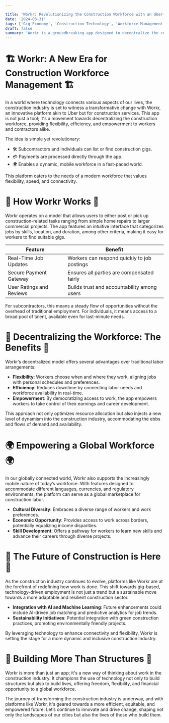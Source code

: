 ```yaml
---

title: 'Workr: Revolutionizing the Construction Workforce with an Uber-Like Platform'
date: '2024-03-31'
tags: ['Gig Economy', 'Construction Technology', 'Workforce Management', 'Innovation']
draft: false
summary: 'Workr is a groundbreaking app designed to decentralize the construction workforce, enabling subcontractors and individuals to connect on-the-fly. This blog post explores how this platform empowers workers and transforms the construction industry in our technologically driven world.'
---
```


# 🏗️ Workr: A New Era for Construction Workforce Management 🏗️

In a world where technology connects various aspects of our lives, the construction industry is set to witness a transformative change with Workr, an innovative platform akin to Uber but for construction services. This app is not just a tool; it's a movement towards decentralizing the construction workforce, providing flexibility, efficiency, and empowerment to workers and contractors alike.

The idea is simple yet revolutionary:

- 🛠️ Subcontractors and individuals can list or find construction gigs.
- 💳 Payments are processed directly through the app.
- 🌍 Enables a dynamic, mobile workforce in a fast-paced world.

This platform caters to the needs of a modern workforce that values flexibility, speed, and connectivity.

# 📲 How Workr Works 📲

Workr operates on a model that allows users to either post or pick up construction-related tasks ranging from simple home repairs to larger commercial projects. The app features an intuitive interface that categorizes jobs by skills, location, and duration, among other criteria, making it easy for workers to find suitable gigs.

| Feature                  | Benefit                                     |
| ------------------------ | ------------------------------------------- |
| Real-Time Job Updates    | Workers can respond quickly to job postings |
| Secure Payment Gateway   | Ensures all parties are compensated fairly  |
| User Ratings and Reviews | Builds trust and accountability among users |

For subcontractors, this means a steady flow of opportunities without the overhead of traditional employment. For individuals, it means access to a broad pool of talent, available even for last-minute needs.

# 🔄 Decentralizing the Workforce: The Benefits 🔄

Workr’s decentralized model offers several advantages over traditional labor arrangements:

- **Flexibility**: Workers choose when and where they work, aligning jobs with personal schedules and preferences.
- **Efficiency**: Reduces downtime by connecting labor needs and workforce availability in real-time.
- **Empowerment**: By democratizing access to work, the app empowers workers to take control of their earnings and career development.

This approach not only optimizes resource allocation but also injects a new level of dynamism into the construction industry, accommodating the ebbs and flows of demand and availability.

# 🌍 Empowering a Global Workforce 🌍

In our globally connected world, Workr also supports the increasingly mobile nature of today’s workforce. With features designed to accommodate different languages, currencies, and regulatory environments, the platform can serve as a global marketplace for construction labor.

- **Cultural Diversity**: Embraces a diverse range of workers and work preferences.
- **Economic Opportunity**: Provides access to work across borders, potentially equalizing income disparities.
- **Skill Development**: Offers a pathway for workers to learn new skills and advance their careers through diverse projects.

# 🚀 The Future of Construction is Here 🚀

As the construction industry continues to evolve, platforms like Workr are at the forefront of redefining how work is done. This shift towards gig-based, technology-driven employment is not just a trend but a sustainable move towards a more adaptable and resilient construction sector.

- **Integration with AI and Machine Learning**: Future enhancements could include AI-driven job matching and predictive analytics for job trends.
- **Sustainability Initiatives**: Potential integration with green construction practices, promoting environmentally friendly projects.

By leveraging technology to enhance connectivity and flexibility, Workr is setting the stage for a more dynamic and inclusive construction industry.

# 🌟 Building More Than Structures 🌟

Workr is more than just an app; it's a new way of thinking about work in the construction industry. It champions the use of technology not only to build structures but also to build lives, offering freedom, flexibility, and financial opportunity to a global workforce.

The journey of transforming the construction industry is underway, and with platforms like Workr, it's geared towards a more efficient, equitable, and empowered future. Let’s continue to innovate and drive change, shaping not only the landscapes of our cities but also the lives of those who build them.
